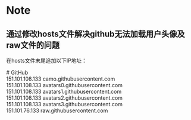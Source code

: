 # Note  
## 通过修改hosts文件解决github无法加载用户头像及raw文件的问题  
在hosts文件末尾追加以下IP地址： 
  
\# GitHub  
151.101.108.133 camo.githubusercontent.com  
151.101.108.133 avatars0.githubusercontent.com  
151.101.108.133 avatars1.githubusercontent.com  
151.101.108.133 avatars2.githubusercontent.com  
151.101.108.133 avatars3.githubusercontent.com  
151.101.76.133 raw.githubusercontent.com  

